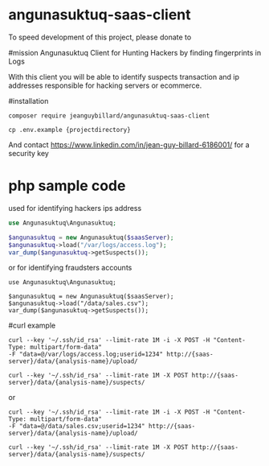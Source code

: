 # angunasuktuq-saas-client
To speed development of this project, please donate to 

#mission
Angunasuktuq Client for Hunting Hackers by finding fingerprints in Logs

With this client you will be able to identify suspects transaction and ip addresses responsible for hacking servers or ecommerce. 

#installation

```
composer require jeanguybillard/angunasuktuq-saas-client
```

```
cp .env.example {projectdirectory}
```

And contact https://www.linkedin.com/in/jean-guy-billard-6186001/ for a security key 


# php sample code

used for identifying hackers ips address

``` php
use Angunasuktuq\Angunasuktuq;

$angunasuktuq = new Angunasuktuq($saasServer);
$angunasuktuq->load("/var/logs/access.log"); 
var_dump($angunasuktuq->getSuspects());
```

or for identifying fraudsters accounts


```
use Angunasuktuq\Angunasuktuq;

$angunasuktuq = new Angunasuktuq($saasServer);
$angunasuktuq->load("/data/sales.csv"); 
var_dump($angunasuktuq->getSuspects());
```

#curl example


```
curl --key '~/.ssh/id_rsa' --limit-rate 1M -i -X POST -H "Content-Type: multipart/form-data" 
-F "data=@/var/logs/access.log;userid=1234" http://{saas-server}/data/{analysis-name}/upload/

curl --key '~/.ssh/id_rsa' --limit-rate 1M -X POST http://{saas-server}/data/{analysis-name}/suspects/

```

or 


```
curl --key '~/.ssh/id_rsa' --limit-rate 1M -i -X POST -H "Content-Type: multipart/form-data" 
-F "data=@/data/sales.csv;userid=1234" http://{saas-server}/data/{analysis-name}/upload/

curl --key '~/.ssh/id_rsa' --limit-rate 1M -X POST http://{saas-server}/data/{analysis-name}/suspects/

```
